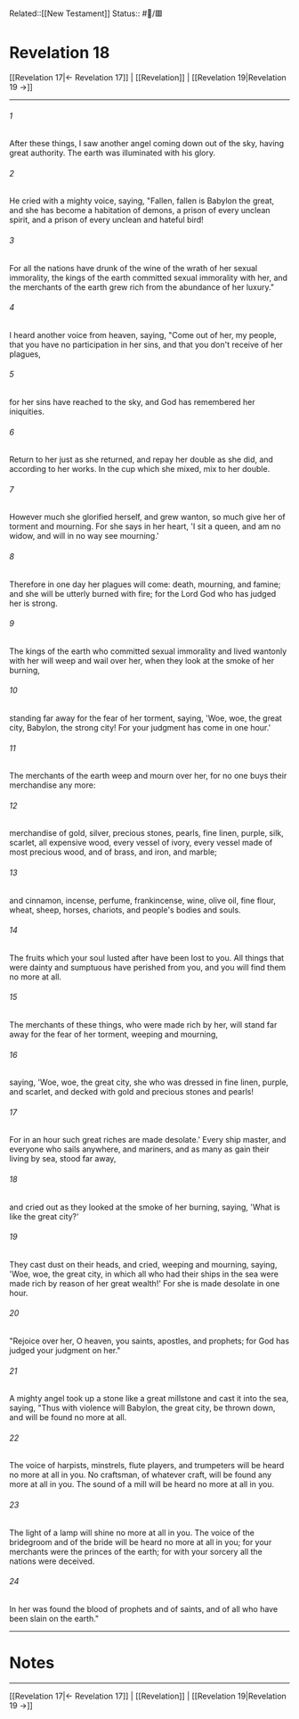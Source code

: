 Related::[[New Testament]]
Status:: #📖/🟥
# Revelation 18

[[Revelation 17|← Revelation 17]] | [[Revelation]] | [[Revelation 19|Revelation 19 →]]
***



###### 1 
After these things, I saw another angel coming down out of the sky, having great authority. The earth was illuminated with his glory. 

###### 2 
He cried with a mighty voice, saying, "Fallen, fallen is Babylon the great, and she has become a habitation of demons, a prison of every unclean spirit, and a prison of every unclean and hateful bird! 

###### 3 
For all the nations have drunk of the wine of the wrath of her sexual immorality, the kings of the earth committed sexual immorality with her, and the merchants of the earth grew rich from the abundance of her luxury." 

###### 4 
I heard another voice from heaven, saying, "Come out of her, my people, that you have no participation in her sins, and that you don't receive of her plagues, 

###### 5 
for her sins have reached to the sky, and God has remembered her iniquities. 

###### 6 
Return to her just as she returned, and repay her double as she did, and according to her works. In the cup which she mixed, mix to her double. 

###### 7 
However much she glorified herself, and grew wanton, so much give her of torment and mourning. For she says in her heart, 'I sit a queen, and am no widow, and will in no way see mourning.' 

###### 8 
Therefore in one day her plagues will come: death, mourning, and famine; and she will be utterly burned with fire; for the Lord God who has judged her is strong. 

###### 9 
The kings of the earth who committed sexual immorality and lived wantonly with her will weep and wail over her, when they look at the smoke of her burning, 

###### 10 
standing far away for the fear of her torment, saying, 'Woe, woe, the great city, Babylon, the strong city! For your judgment has come in one hour.' 

###### 11 
The merchants of the earth weep and mourn over her, for no one buys their merchandise any more: 

###### 12 
merchandise of gold, silver, precious stones, pearls, fine linen, purple, silk, scarlet, all expensive wood, every vessel of ivory, every vessel made of most precious wood, and of brass, and iron, and marble; 

###### 13 
and cinnamon, incense, perfume, frankincense, wine, olive oil, fine flour, wheat, sheep, horses, chariots, and people's bodies and souls. 

###### 14 
The fruits which your soul lusted after have been lost to you. All things that were dainty and sumptuous have perished from you, and you will find them no more at all. 

###### 15 
The merchants of these things, who were made rich by her, will stand far away for the fear of her torment, weeping and mourning, 

###### 16 
saying, 'Woe, woe, the great city, she who was dressed in fine linen, purple, and scarlet, and decked with gold and precious stones and pearls! 

###### 17 
For in an hour such great riches are made desolate.' Every ship master, and everyone who sails anywhere, and mariners, and as many as gain their living by sea, stood far away, 

###### 18 
and cried out as they looked at the smoke of her burning, saying, 'What is like the great city?' 

###### 19 
They cast dust on their heads, and cried, weeping and mourning, saying, 'Woe, woe, the great city, in which all who had their ships in the sea were made rich by reason of her great wealth!' For she is made desolate in one hour. 

###### 20 
"Rejoice over her, O heaven, you saints, apostles, and prophets; for God has judged your judgment on her." 

###### 21 
A mighty angel took up a stone like a great millstone and cast it into the sea, saying, "Thus with violence will Babylon, the great city, be thrown down, and will be found no more at all. 

###### 22 
The voice of harpists, minstrels, flute players, and trumpeters will be heard no more at all in you. No craftsman, of whatever craft, will be found any more at all in you. The sound of a mill will be heard no more at all in you. 

###### 23 
The light of a lamp will shine no more at all in you. The voice of the bridegroom and of the bride will be heard no more at all in you; for your merchants were the princes of the earth; for with your sorcery all the nations were deceived. 

###### 24 
In her was found the blood of prophets and of saints, and of all who have been slain on the earth."

---
# Notes


***
[[Revelation 17|← Revelation 17]] | [[Revelation]] | [[Revelation 19|Revelation 19 →]]
